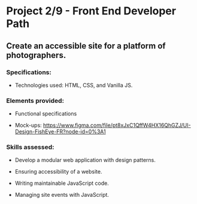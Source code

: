 # Project 2/9 - Front End Developer Path

## Create an accessible site for a platform of photographers.

### Specifications:

- Technologies used: HTML, CSS, and Vanilla JS.

### Elements provided:

- Functional specifications

- Mock-ups: https://www.figma.com/file/pt8xJxC1QffW4HX16QhGZJ/UI-Design-FishEye-FR?node-id=0%3A1


### Skills assessed:

- Develop a modular web application with design patterns.
  
- Ensuring accessibility of a website.
  
- Writing maintainable JavaScript code.

- Managing site events with JavaScript.

